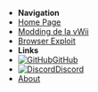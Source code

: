 - **Navigation**
- [Home Page](../introduction)
- [Modding de la vWii](../vwii-modding)
- [Browser Exploit](browser-exploit)
- **Links**
- [![GitHub](https://icongr.am/simple/github.svg?color=808080&size=16)GitHub](https://github.com/hacks-guide/Guide-WiiU)
- [![Discord](https://icongr.am/simple/discord.svg?colored&size=16)Discord](https://discord.gg/C29hYvh)
- [About](../about)